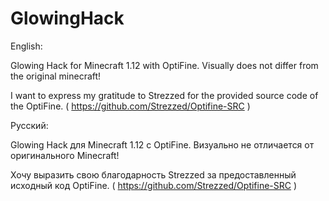 # GlowingHack

English:

Glowing Hack for Minecraft 1.12 with OptiFine. Visually does not differ from the original minecraft!

I want to express my gratitude to Strezzed for the provided source code of the OptiFine.
( https://github.com/Strezzed/Optifine-SRC )

Русский: 

Glowing Hack для Minecraft 1.12 с OptiFine. Визуально не отличается от оригинального Minecraft!

Хочу выразить свою благодарность Strezzed за предоставленный исходный код OptiFine.
( https://github.com/Strezzed/Optifine-SRC )
